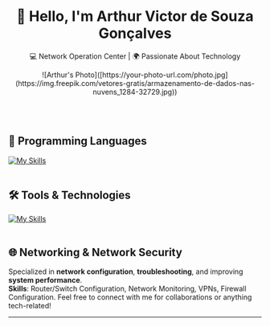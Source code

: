 <h1 align="center">👋 Hello, I'm Arthur Victor de Souza Gonçalves</h1>

<p align="center">
  💻 Network Operation Center | 🌍 Passionate About Technology
</p>

<p align="center">
  ![Arthur's Photo]([https://your-photo-url.com/photo.jpg](https://img.freepik.com/vetores-gratis/armazenamento-de-dados-nas-nuvens_1284-32729.jpg))
</p><br><br>

## 🚀 Programming Languages
[![My Skills](https://skillicons.dev/icons?i=python,typescript,bash,html,css,shell)](https://skillicons.dev)<br><br>

## 🛠️ Tools & Technologies
[![My Skills](https://skillicons.dev/icons?i=linux,pycharm,vscode)](https://skillicons.dev)<br><br>

## 🌐 Networking & Network Security
Specialized in **network configuration**, **troubleshooting**, and improving **system performance**.  
**Skills**: Router/Switch Configuration, Network Monitoring, VPNs, Firewall Configuration.
Feel free to connect with me for collaborations or anything tech-related!

---
